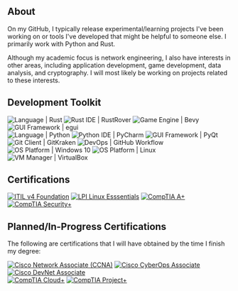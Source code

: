 ## About

On my GitHub, I typically release experimental/learning projects I've been working on or tools I've developed that might be helpful to someone else. I primarily work with Python and Rust.

Although my academic focus is network engineering, I also have interests in other areas, including application development, game development, data analysis, and cryptography. I will most likely be working on projects related to these interests.

## Development Toolkit

<div display="inline-block">
  <img src="https://img.shields.io/badge/Language-Rust-%23f74c00?style=flat-square" alt="Language | Rust">
  <img src="https://img.shields.io/badge/Rust_IDE-RustRover-%23f74c00?style=flat-square" alt="Rust IDE | RustRover">
  <img src="https://img.shields.io/badge/Game_Engine-Bevy-%23232326?style=flat-square" alt="Game Engine | Bevy">
  <img src="https://img.shields.io/badge/GUI_Framework-egui-%23232326?style=flat-square" alt="GUI Framework | egui">
</div>

<div display="inline-block">
  <img src="https://img.shields.io/badge/Language-Python-%233f7cad?style=flat-square" alt="Language | Python">
  <img src="https://img.shields.io/badge/Python_IDE-PyCharm-%233f7cad?style=flat-square" alt="Python IDE | PyCharm">
  <img src="https://img.shields.io/badge/GUI_Framework-PyQt-%232bde84?style=flat-square" alt="GUI Framework | PyQt">
</div>

<div display="inline-block">
  <img src="https://img.shields.io/badge/Git_Client-GitKraken-%23087d72?style=flat-square" alt="Git Client | GitKraken">
  <img src="https://img.shields.io/badge/DevOps-GitHub_Workflow-%232b3137?style=flat-square" alt="DevOps | GitHub Workflow">
</div>

<div display="inline-block">
  <img src="https://img.shields.io/badge/OS_Platform-Windows_10-%23107C10?style=flat-square" alt="OS Platform | Windows 10">
  <img src="https://img.shields.io/badge/OS_Platform-Linux-%23072C61?style=flat-square" alt="OS Platform | Linux">
  <img src="https://img.shields.io/badge/VM_Manager-VirtualBox-%23ee8f11?style=flat-square" alt="VM Manager | VirtualBox">
</div>

## Certifications

<div display="inline-block">
  <a href="https://www.axelos.com/certifications/itil-service-management/itil-4-foundation/" target="_blank"><img src="https://img.shields.io/badge/ITIL_v4_Foundations-%238f63e5?style=flat-square" alt="ITIL v4 Foundation"></a>
  <a href="https://lpi.org/v/LPI000636646/7h3k4b42u9" target="_blank"><img src="https://img.shields.io/badge/LPI_Linux_Essentials%2B-%23ffc20f?style=flat-square" alt="LPI Linux Esssentials"></a>
  <a href="https://www.credly.com/badges/8ee58a58-1cf6-4af9-a43f-91c603f4e99c" target="_blank"><img src="https://img.shields.io/badge/CompTIA_A%2B-%23c8202f?style=flat-square" alt="CompTIA A+"></a>
  <a href="https://www.credly.com/badges/f62ea43c-8628-40c3-bd20-28b676f99a1d" target="_blank"><img src="https://img.shields.io/badge/CompTIA_Security%2B-%23c8202f?style=flat-square" alt="CompTIA Security+"></a>
</div>

## Planned/In-Progress Certifications

The following are certifications that I will have obtained by the time I finish my degree:

<div display="inline-block">
  <a href="https://www.cisco.com/site/us/en/learn/training-certifications/certifications/enterprise/ccna/index.html" target="_blank"><img src="https://img.shields.io/badge/Cisco_Network_Associate_(CCNA)-%23049fd9?style=flat-square" alt="Cisco Network Associate (CCNA)"></a>
  <a href="https://www.cisco.com/site/us/en/learn/training-certifications/certifications/cyberops/cyberops-associate/index.html" target="_blank"><img src="https://img.shields.io/badge/Cisco_CyberOps_Associate-%23049fd9?style=flat-square" alt="Cisco CyberOps Associate"></a>
  <a href="https://www.cisco.com/site/us/en/learn/training-certifications/certifications/devnet/associate/index.html" target="_blank"><img src="https://img.shields.io/badge/Cisco_DevNet_Associate-%23049fd9?style=flat-square" alt="Cisco DevNet Associate"></a>
</div>

<div display="inline-block">
  <a href="https://www.comptia.org/certifications/cloud" target="_blank"><img src="https://img.shields.io/badge/CompTIA_Cloud%2B-%23c8202f?style=flat-square" alt="CompTIA Cloud+"></a>
  <a href="https://www.comptia.org/certifications/project" target="_blank"><img src="https://img.shields.io/badge/CompTIA_Project%2B-%23c8202f?style=flat-square" alt="CompTIA Project+"></a>
</div>
